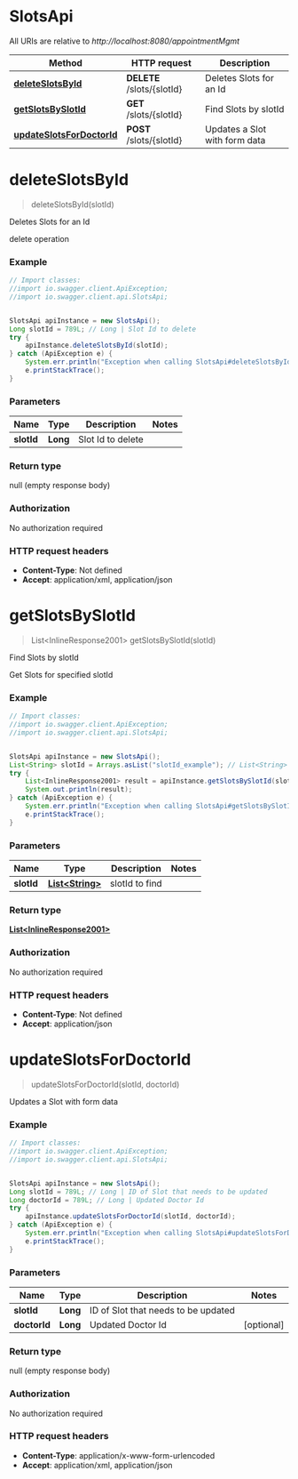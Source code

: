 # SlotsApi

All URIs are relative to *http://localhost:8080/appointmentMgmt*

Method | HTTP request | Description
------------- | ------------- | -------------
[**deleteSlotsById**](SlotsApi.md#deleteSlotsById) | **DELETE** /slots/{slotId} | Deletes Slots for an Id
[**getSlotsBySlotId**](SlotsApi.md#getSlotsBySlotId) | **GET** /slots/{slotId} | Find Slots by slotId
[**updateSlotsForDoctorId**](SlotsApi.md#updateSlotsForDoctorId) | **POST** /slots/{slotId} | Updates a Slot with form data


<a name="deleteSlotsById"></a>
# **deleteSlotsById**
> deleteSlotsById(slotId)

Deletes Slots for an Id

delete operation

### Example
```java
// Import classes:
//import io.swagger.client.ApiException;
//import io.swagger.client.api.SlotsApi;


SlotsApi apiInstance = new SlotsApi();
Long slotId = 789L; // Long | Slot Id to delete
try {
    apiInstance.deleteSlotsById(slotId);
} catch (ApiException e) {
    System.err.println("Exception when calling SlotsApi#deleteSlotsById");
    e.printStackTrace();
}
```

### Parameters

Name | Type | Description  | Notes
------------- | ------------- | ------------- | -------------
 **slotId** | **Long**| Slot Id to delete |

### Return type

null (empty response body)

### Authorization

No authorization required

### HTTP request headers

 - **Content-Type**: Not defined
 - **Accept**: application/xml, application/json

<a name="getSlotsBySlotId"></a>
# **getSlotsBySlotId**
> List&lt;InlineResponse2001&gt; getSlotsBySlotId(slotId)

Find Slots by slotId

Get Slots for specified slotId

### Example
```java
// Import classes:
//import io.swagger.client.ApiException;
//import io.swagger.client.api.SlotsApi;


SlotsApi apiInstance = new SlotsApi();
List<String> slotId = Arrays.asList("slotId_example"); // List<String> | slotId to find
try {
    List<InlineResponse2001> result = apiInstance.getSlotsBySlotId(slotId);
    System.out.println(result);
} catch (ApiException e) {
    System.err.println("Exception when calling SlotsApi#getSlotsBySlotId");
    e.printStackTrace();
}
```

### Parameters

Name | Type | Description  | Notes
------------- | ------------- | ------------- | -------------
 **slotId** | [**List&lt;String&gt;**](String.md)| slotId to find |

### Return type

[**List&lt;InlineResponse2001&gt;**](InlineResponse2001.md)

### Authorization

No authorization required

### HTTP request headers

 - **Content-Type**: Not defined
 - **Accept**: application/json

<a name="updateSlotsForDoctorId"></a>
# **updateSlotsForDoctorId**
> updateSlotsForDoctorId(slotId, doctorId)

Updates a Slot with form data



### Example
```java
// Import classes:
//import io.swagger.client.ApiException;
//import io.swagger.client.api.SlotsApi;


SlotsApi apiInstance = new SlotsApi();
Long slotId = 789L; // Long | ID of Slot that needs to be updated
Long doctorId = 789L; // Long | Updated Doctor Id
try {
    apiInstance.updateSlotsForDoctorId(slotId, doctorId);
} catch (ApiException e) {
    System.err.println("Exception when calling SlotsApi#updateSlotsForDoctorId");
    e.printStackTrace();
}
```

### Parameters

Name | Type | Description  | Notes
------------- | ------------- | ------------- | -------------
 **slotId** | **Long**| ID of Slot that needs to be updated |
 **doctorId** | **Long**| Updated Doctor Id | [optional]

### Return type

null (empty response body)

### Authorization

No authorization required

### HTTP request headers

 - **Content-Type**: application/x-www-form-urlencoded
 - **Accept**: application/xml, application/json


